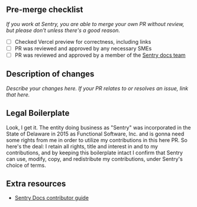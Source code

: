 <!-- Use this checklist to make sure your PR is ready for merge. You may delete any sections you don't need. -->

## Pre-merge checklist

*If you work at Sentry, you are able to merge your own PR without review, but please don't unless there's a good reason.*

- [ ] Checked Vercel preview for correctness, including links
- [ ] PR was reviewed and approved by any necessary SMEs
- [ ] PR was reviewed and approved by a member of the [Sentry docs team](https://github.com/orgs/getsentry/teams/docs)

## Description of changes

*Describe your changes here. If your PR relates to or resolves an issue, link that here.*

## Legal Boilerplate

<!-- Sentry employees and contractors can delete or ignore this section. -->

Look, I get it. The entity doing business as "Sentry" was incorporated in the State of Delaware in 2015 as Functional Software, Inc. and is gonna need some rights from me in order to utilize my contributions in this here PR. So here's the deal: I retain all rights, title and interest in and to my contributions, and by keeping this boilerplate intact I confirm that Sentry can use, modify, copy, and redistribute my contributions, under Sentry's choice of terms.

## Extra resources

- [Sentry Docs contributor guide](https://docs.sentry.io/contributing/)
